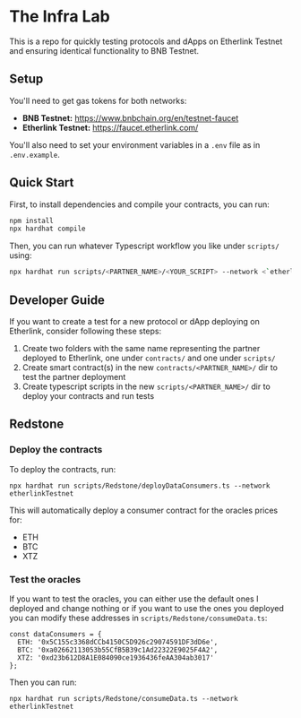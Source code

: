 # The Infra Lab

This is a repo for quickly testing protocols and dApps on Etherlink Testnet and ensuring identical functionality to BNB Testnet.

## Setup

You'll need to get gas tokens for both networks:
- **BNB Testnet:** https://www.bnbchain.org/en/testnet-faucet
- **Etherlink Testnet:** https://faucet.etherlink.com/

You'll also need to set your environment variables in a `.env` file as in `.env.example`.

## Quick Start

First, to install dependencies and compile your contracts, you can run:

```bash
npm install
npx hardhat compile
```

Then, you can run whatever Typescript workflow you like under `scripts/` using:

```bash
npx hardhat run scripts/<PARTNER_NAME>/<YOUR_SCRIPT> --network <`etherlinkTestnet` or `bscTestnet`>
```

## Developer Guide

If you want to create a test for a new protocol or dApp deploying on Etherlink, consider following these steps:

1. Create two folders with the same name representing the partner deployed to Etherlink, one under `contracts/` and one under `scripts/`
2. Create smart contract(s) in the new `contracts/<PARTNER_NAME>/` dir to test the partner deployment
3. Create typescript scripts in the new `scripts/<PARTNER_NAME>/` dir to deploy your contracts and run tests

## Redstone

### Deploy the contracts

To deploy the contracts, run:
```
npx hardhat run scripts/Redstone/deployDataConsumers.ts --network etherlinkTestnet
```

This will automatically deploy a consumer contract for the oracles prices for:
- ETH
- BTC
- XTZ

### Test the oracles

If you want to test the oracles, you can either use the default ones I deployed and change nothing or if you want to use the ones you deployed you can modify these addresses in `scripts/Redstone/consumeData.ts`:
```
const dataConsumers = {
  ETH: '0x5C155c3368dCCb4150C5D926c29074591DF3dD6e',
  BTC: '0xa02662113053b55CfB5B39c1Ad22322E9025F4A2',
  XTZ: '0xd23b612D8A1E084090ce1936436feAA304ab3017'
};
```

Then you can run:
```
npx hardhat run scripts/Redstone/consumeData.ts --network etherlinkTestnet
```